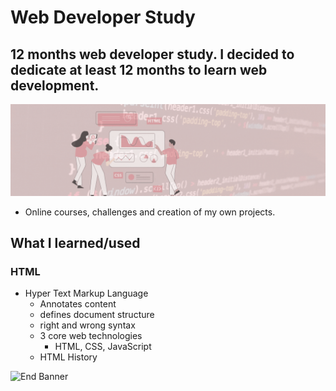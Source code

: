 # Web Developer Study
## 12 months web developer study. I decided to dedicate at least 12 months to learn web development.

![Begin Banner](/Documentation/top-1200x350.gif)

* Online courses, challenges and creation of my own projects.

## What I learned/used 
### HTML
* Hyper Text Markup Language
    * Annotates content
    * defines document structure
    * right and wrong syntax
    * 3 core web technologies
        * HTML, CSS, JavaScript
    * HTML History







![End Banner](/Documentation/botton-1200x350.gif)